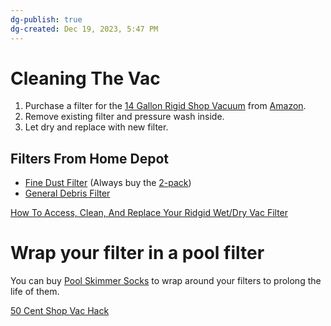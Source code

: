 ```yaml
---
dg-publish: true
dg-created: Dec 19, 2023, 5:47 PM
---
```

# Cleaning The Vac

1. Purchase a filter for the [14 Gallon Rigid Shop Vacuum](https://www.homedepot.com/p/RIDGID-14-Gallon-6-0-Peak-HP-NXT-Wet-Dry-Shop-Vacuum-with-Fine-Dust-Filter-Hose-Accessories-and-Premium-Car-Cleaning-Kit-HD1401/308343494) from [Amazon](https://www.amazon.com/Cartridge-Replacement-Vacuums-WD09700-WD06700/dp/B08B68WSDP/ref=asc_df_B08B68WSDP).
2. Remove existing filter and pressure wash inside.
3. Let dry and replace with new filter.

## Filters From Home Depot

- [Fine Dust Filter](https://www.homedepot.com/p/RIDGID-Fine-Dust-Pleated-Paper-Wet-Dry-Vac-Replacement-Cartridge-Filter-for-Most-5-Gal-and-Larger-RIDGID-Shop-Vacuums-1-Pack-VF5000/100075119) (Always buy the [2-pack](https://www.homedepot.com/p/RIDGID-Fine-Dust-Pleated-Paper-Wet-Dry-Vac-Replacement-Cartridge-Filter-for-Most-5-Gal-and-Larger-RIDGID-Shop-Vacuums-2-Pack-VF5200/310195470))
- [General Debris Filter](https://www.homedepot.com/p/RIDGID-General-Debris-Pleated-Paper-Wet-Dry-Vac-Cartridge-Filter-for-Most-5-Gallon-and-Larger-RIDGID-Shop-Vacuums-2-Pack-VF4200/202650894)

[How To Access, Clean, And Replace Your Ridgid Wet/Dry Vac Filter](https://www.youtube.com/watch?v=ghZ9YGkgZ18)

# Wrap your filter in a pool filter

You can buy [Pool Skimmer Socks](https://www.amazon.com/Impresa-Products-20-Pack-Skimmer-Socks/dp/B06XS63TWJ) to wrap around your filters to prolong the life of them.

[50 Cent Shop Vac Hack](https://www.youtube.com/watch?v=kcshsw7OZvU)